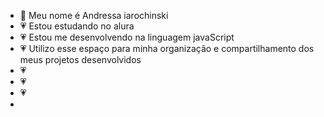 - 🎀 Meu nome é Andressa iarochinski
- 💗 Estou estudando no alura
- 💗 Estou me desenvolvendo na linguagem javaScript
- 💗 Utilizo esse espaço para minha organização e compartilhamento dos meus projetos desenvolvidos
- 💗 
- 💗 
- 💗
- 
